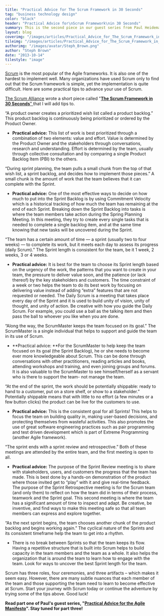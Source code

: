```yaml
---
title: "Practical Advice for The Scrum Framework in 30 Seconds"
tag: "business technology design"
color: "black"
header: "Practical Advice for\nScrum Framework\nin 30 Seconds"
summary: This is the second piece in our guest series from Paul Heidema, Partner & Vice President of Training and Development at Berteig Consulting.
layout: blog
coverimg: "/images/articles/Practical_Advice_for_The_Scrum_Framework_in_30_Seconds/cover.jpg"
tileimg: "/images/articles/Practical_Advice_for_The_Scrum_Framework_in_30_Seconds/tile.jpg"
authorimg: "/images/avatar/Steph_Brown.png"
author: "Steph Brown"
date: "2013-10-14"
tilestyle: "image"
---
```


[Scrum](http://en.wikipedia.org/wiki/Scrum_(software_development)) is the most popular of the Agile frameworks. It is also one of the hardest to implement well. Many organizations have used Scrum only to find out that the Scrum framework is simple, yet the implementation is quite difficult. Here are some practical tips to advance your use of Scrum.

[The Scrum Alliance](http://www.scrumalliance.org/) wrote a short piece called "[**The Scrum Framework in 30 Seconds**" ](http://www.scrumalliance.org/why-scrum)that I will add tips to.

“A product owner creates a prioritized wish list called a product backlog.” This product backlog is continuously being prioritized or ordered by the Product Owner.

*   **Practical advice:** This list of work is best prioritized through a combination of two elements: value and effort. Value is determined by the Product Owner and the stakeholders through conversations, research and understanding. Effort is determined by the team, usually through collective consultation and by comparing a single Product Backlog Item (PBI) to the others.

“During sprint planning, the team pulls a small chunk from the top of that wish list, a sprint backlog, and decides how to implement those pieces.” A small chunk is the amount of work that the team believes that it can complete with the Sprint.

*   **Practical advice:** One of the most effective ways to decide on how much to put into the Sprint Backlog is by using Commitment Velocity which is a historical tracking of how much the team has remaining at the end of each Sprint. Breaking down the Sprint Backlog into tasks is where the team members take action during the Spring Planning Meeting. In this meeting, they try to create every single tasks that is needed to complete a single backlog item, and at the same time knowing that new tasks will be uncovered during the Sprint.

“The team has a certain amount of time — a sprint (usually two to four weeks) — to complete its work, but it meets each day to assess its progress (daily Scrum).” The Sprint length is consistent for the team, be it 1 week, 2 weeks, 3 or 4 weeks.

*   **Practical advice:** It is best for the team to choose its Sprint length based on the urgency of the work, the patterns that you want to create in your team, the pressure to deliver value soon, and the patience (or lack thereof) by the key stakeholders and customers. The time constraint of a week or two helps the team to do its best work by focusing on delivering value instead of adding “extra” features that are not requested or needed. The Daily Scrum is a meeting that takes place every day of the Sprint and it is used to build unity of vision, unity of thought, and unity of action. Be creative with how you guide the Daily Scrum. For example, you could use a ball as the talking item and then pass the ball to whoever you like when you are done.

“Along the way, the ScrumMaster keeps the team focused on its goal.” The ScrumMaster is a single individual that helps to support and guide the team in its use of Scrum.

*   **Practical advice: **For the ScrumMaster to help keep the team focused on its goal (the Sprint Backlog), he or she needs to become ever more knowledgeable about Scrum. This can be done through conversations with other practitioners, reading articles and books, attending workshops and training, and even joining groups and forums. It is also valuable to the ScrumMaster to see himself/herself as a servant who is there to support the team- not manage the team.

“At the end of the sprint, the work should be potentially shippable: ready to hand to a customer, put on a store shelf, or show to a stakeholder.” Potentially shippable means that with little to no effort (a few minutes or a few button clicks) the product can be live for the customers to use.

*   **Practical advice:** This is the consistent goal for all Sprints! This helps to focus the team on building quality in, making user-based decisions, and protecting themselves from wasteful activities. This also promotes the use of great software engineering practices such as pair programming and test driven development which is part of Extreme Programming (another Agile framework).

“The sprint ends with a sprint review and retrospective.” Both of these meetings are attended by the entire team, and the first meeting is open to all.

*   **Practical advice:** The purpose of the Sprint Review meeting is to share with stakeholders, users, and customers the progress that the team has made. This is best done by a hands-on demonstration of the product where those invited get to “play” with it and give real-time feedback. The purpose of the Sprint Retrospective meeting is for the Scrum team (and only them) to reflect on how the team did in terms of their process, teamwork and the Sprint goal. This second meeting is where the team has a significant amount of time to inspect and adapt. Be creative, be inventive, and find ways to make this meeting safe so that all team members can express and explore together.

“As the next sprint begins, the team chooses another chunk of the product backlog and begins working again.” The cyclical nature of the Sprints and its consistent timeframe help the team to get into a rhythm.

*   There is no break between Sprints so that the team keeps its flow. Having a repetitive structure that is built into Scrum helps to build capacity in the team members and the team as a whole. It also helps the organization that is around the team to learn how to engage with the team. Look for ways to uncover the best Sprint length for the team.

Scrum has three roles, four ceremonies, and three artifacts – which makes it seem easy. However, there are many subtle nuances that each member of the team and those supporting the team need to learn to become effective at Scrum. Start your journey with Scrum today or continue the adventure by trying some of the tips above. Good luck!

**Read part one of Paul's guest series, "[Practical Advice for the Agile Manifesto](http://myplanetdigital.com/article/practical-advice-agile-manifesto)". Stay tuned for part three!**
